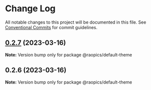 # Change Log

All notable changes to this project will be documented in this file.
See [Conventional Commits](https://conventionalcommits.org) for commit guidelines.

## [0.2.7](https://github.com/meetqy/eagleuse/compare/@raopics/default-theme@0.2.6...@raopics/default-theme@0.2.7) (2023-03-16)

**Note:** Version bump only for package @raopics/default-theme

## 0.2.6 (2023-03-16)

**Note:** Version bump only for package @raopics/default-theme
